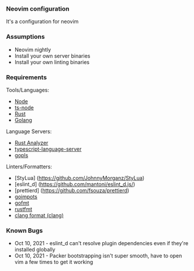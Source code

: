 ### Neovim configuration

It's a configuration for neovim

### Assumptions

- Neovim nightly
- Install your own server binaries
- Install your own linting binaries

### Requirements

Tools/Languages:

- [Node](https://nodejs.org/en/)
- [ts-node](https://github.com/TypeStrong/ts-node)
- [Rust](https://www.rust-lang.org/)
- [Golang](https://golang.org/)

Language Servers:

- [Rust Analyzer](https://github.com/rust-analyzer/rust-analyzer)
- [typescript-language-server](https://github.com/typescript-language-server/typescript-language-server)
- [gopls](https://github.com/golang/tools/tree/master/gopls)

Linters/Formatters:

- [StyLua] (https://github.com/JohnnyMorganz/StyLua)
- [eslint_d] (https://github.com/mantoni/eslint_d.js/)
- [prettierd] (https://github.com/fsouza/prettierd)
- [goimpots](https://pkg.go.dev/golang.org/x/tools/cmd/goimports)
- [gofmt](https://pkg.go.dev/cmd/gofmt)
- [rustfmt](https://github.com/rust-lang/rustfmt)
- [clang format (clang)](https://clang.llvm.org/)

### Known Bugs

- Oct 10, 2021 - eslint_d can't resolve plugin dependencies even if they're installed globally
- Oct 10, 2021 - Packer bootstrapping isn't super smooth, have to open vim a few times to get it working
